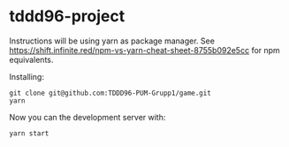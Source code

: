 # tddd96-project
Instructions will be using yarn as package manager. See https://shift.infinite.red/npm-vs-yarn-cheat-sheet-8755b092e5cc for npm equivalents.

Installing:


```
git clone git@github.com:TDDD96-PUM-Grupp1/game.git
yarn
```

Now you can the development server with:

```
yarn start
```